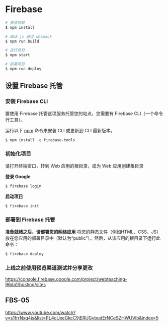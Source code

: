 # Firebase

```bash
# 安装依赖
$ npm install 

# 编译 js 通过 webpack
$ npm run build

# 运行项目
$ npm start

# 部署项目
$ npm run deploy
```



## 设置 Firebase 托管

### 安装 Firebase CLI

要使用 Firebase 托管这项服务托管您的站点，您需要有 Firebase CLI（一个命令行工具）。

运行以下 [npm](https://www.npmjs.com/) 命令来安装 CLI 或更新到 CLI 最新版本。

```bash
$ npm install -g firebase-tools
```



### 初始化项目

请打开终端窗口，转到 Web 应用的根目录，或为 Web 应用创建根目录

**登录 Google**

```bash
$ firebase login
```

**启动项目**

```bash
$ firebase init
```



### 部署到 Firebase 托管

**准备就绪之后，请部署您的网络应用**
将您的静态文件（例如HTML、CSS、JS）放在您应用的部署目录中（默认为“public”）。然后，从该应用的根目录下运行此命令：

```bash
$ firebase deploy
```



### 上线之前使用预览渠道测试并分享更改

https://console.firebase.google.com/project/webteaching-96da1/hosting/sites



## FBS-05

https://www.youtube.com/watch?v=s1frrNxq4js&list=PL4cUxeGkcC9jERUGvbudErNCeSZHWUVlb&index=5

